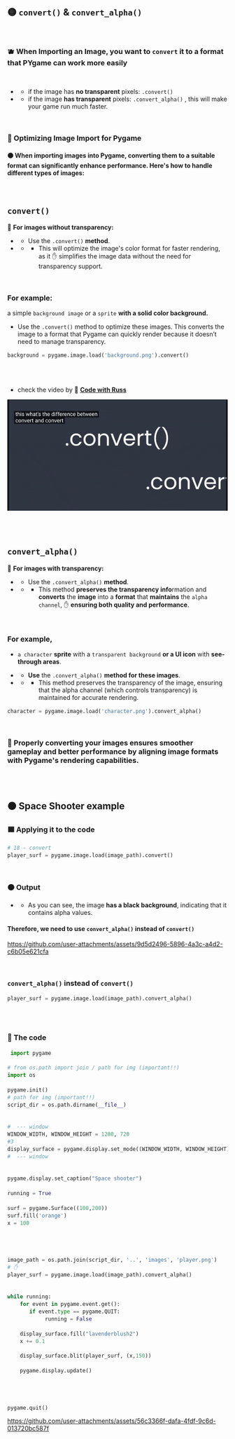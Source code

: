 

## 🟡 `convert()` &   `convert_alpha()`

<br>

###   🫐 When Importing an Image, you want to `convert` it to a format that PYgame can work more easily

<br>

- -  if the image has **no transparent** pixels: `.convert()`

- -  if the image **has transparent** pixels: `.convert_alpha()` , this will make your game run much faster.



<br>

### 🧶 Optimizing Image Import for Pygame


#### 🟠 When importing images into Pygame, converting them to a suitable format can significantly enhance performance. Here's how to handle different types of images:

<br>

##  `convert()`

🔸 **For images without transparency:**

- -  Use the `.convert()` **method**.

- - - This will optimize the image's color format for faster rendering, as it ✋ simplifies the image data without the need for transparency support.

<br>

### For example:

a simple `background image` or a `sprite` **with a solid color background.**

-  Use the `.convert()` method to optimize these images. This converts the image to a format that Pygame can quickly render because it doesn’t need to manage transparency.

```python
background = pygame.image.load('background.png').convert()
```
 <br>
 <br>

 - check the video by 🌟  [**Code with Russ**](https://youtu.be/z_tLkRMw-2Y?si=saYnzZFNh6kgGWdZ)


 [<img src="./convert_and_convertAlpha_00.gif"/>](https://youtu.be/z_tLkRMw-2Y?si=saYnzZFNh6kgGWdZ)



<br>
<br>



## `convert_alpha()`

🔸 **For images with transparency:**

- -  Use the `.convert_alpha()` **method**.

- - - This method **preserves the transparency info**rmation and **converts** the **image** into a **format** that **maintains** the `alpha channel`, ✋ **ensuring both quality and performance**.


<br>


### For example,


- `a character` **sprite** with a `transparent background` **or a UI icon** with **see-through areas**.

- - **Use** the `.convert_alpha()` **method for these images**.

- - - This method preserves the transparency of the image, ensuring that the alpha channel (which controls transparency) is maintained for accurate rendering.


```python
character = pygame.image.load('character.png').convert_alpha()
```

<br>

### 🧶 Properly converting your images ensures smoother gameplay and better performance by aligning image formats with Pygame's rendering capabilities.

<br>
<br>


## 🟤 Space Shooter example

 ### 🟦 Applying it to the code

 ```python
 # 18 - convert
player_surf = pygame.image.load(image_path).convert()
 ```


<br>

### 🟠 Output

 - - As you can see, the image **has a black background**, indicating that it contains alpha values.

 #### Therefore, we need to use `convert_alpha()` instead of `convert()`

https://github.com/user-attachments/assets/9d5d2496-5896-4a3c-a4d2-c6b05e621cfa


<br>

###  `convert_alpha()` instead of `convert()`

```python
player_surf = pygame.image.load(image_path).convert_alpha()
```
<br>
<br>

### 🧶 The code

```python
 import pygame

# from os.path import join / path for img (important!!)
import os

pygame.init()
# path for img (important!!)
script_dir = os.path.dirname(__file__)


#  --- window
WINDOW_WIDTH, WINDOW_HEIGHT = 1280, 720
#3
display_surface = pygame.display.set_mode((WINDOW_WIDTH, WINDOW_HEIGHT))
#  --- window


pygame.display.set_caption("Space shooter")

running = True

surf = pygame.Surface((100,200))
surf.fill('orange')
x = 100




image_path = os.path.join(script_dir, '..', 'images', 'player.png')
# ✋
player_surf = pygame.image.load(image_path).convert_alpha()


while running:
    for event in pygame.event.get():
       if event.type == pygame.QUIT:
            running = False

    display_surface.fill("lavenderblush2")
    x += 0.1

    display_surface.blit(player_surf, (x,150))

    pygame.display.update()




pygame.quit()
```


https://github.com/user-attachments/assets/56c3366f-dafa-4fdf-9c6d-013720bc587f
